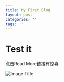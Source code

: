```yaml
---
title: My First Blog
layout: post
categories: ''
tags: ''
---
```

# Test it
点击Read More链接有惊喜

![Image Title](http://stock.591hx.com/images/hnimg/20160830/25/14529763454957798017.jpg)